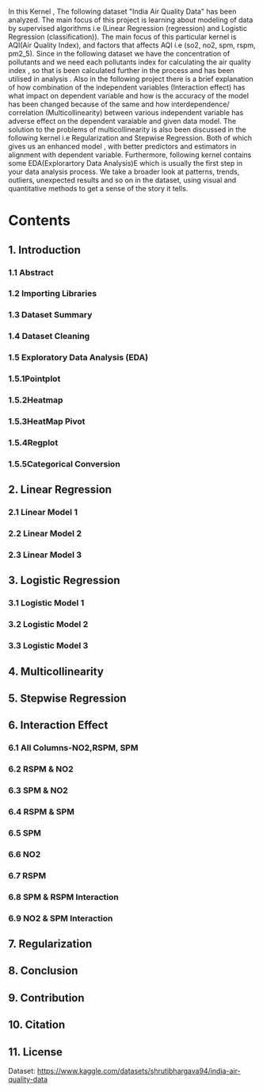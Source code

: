In this Kernel , The following dataset "India Air Quality Data" has been analyzed. The main focus of this project is learning about modeling of data by supervised algorithms i.e (Linear Regression (regression) and Logistic Regression (classification)). The main focus of this particular kernel is AQI(Air Quality Index), and factors that affects AQI i.e (so2, no2, spm, rspm, pm2_5). Since in the following dataset we have the concentration of pollutants and we need each pollutants index for calculating the air quality index , so that is been calculated further in the process and has been utilised in analysis . Also in the following project there is a brief explanation of how combination of the independent variables (Interaction effect) has what impact on dependent variable and how is the accuracy of the model has been changed because of the same and how interdependence/ correlation (Multicollinearity) between various independent variable has adverse effect on the dependent varaiable and given data model. The solution to the problems of multicollinearity is also been discussed in the following kernel i.e Regularization and Stepwise Regression. Both of which gives us an enhanced model , with better predictors and estimators in alignment with dependent variable. Furthermore, following kernel contains some EDA(Explorartory Data Analysis)E which is usually the first step in your data analysis process. We take a broader look at patterns, trends, outliers, unexpected results and so on in the dataset, using visual and quantitative methods to get a sense of the story it tells.
# Contents
## 1. Introduction
### 1.1 Abstract
### 1.2 Importing Libraries
### 1.3 Dataset Summary
### 1.4 Dataset Cleaning
### 1.5 Exploratory Data Analysis (EDA)
### 1.5.1Pointplot
### 1.5.2Heatmap
### 1.5.3HeatMap Pivot
### 1.5.4Regplot
### 1.5.5Categorical Conversion
## 2. Linear Regression
### 2.1 Linear Model 1
### 2.2 Linear Model 2
### 2.3 Linear Model 3
## 3. Logistic Regression
### 3.1 Logistic Model 1
### 3.2 Logistic Model 2
### 3.3 Logistic Model 3
## 4. Multicollinearity
## 5. Stepwise Regression
## 6. Interaction Effect
### 6.1 All Columns-NO2,RSPM, SPM
### 6.2 RSPM & NO2
### 6.3 SPM & NO2
### 6.4 RSPM & SPM
### 6.5 SPM
### 6.6 NO2
### 6.7 RSPM
### 6.8 SPM & RSPM Interaction
### 6.9 NO2 & SPM Interaction
## 7. Regularization
## 8. Conclusion
## 9. Contribution
## 10. Citation
## 11. License

Dataset: https://www.kaggle.com/datasets/shrutibhargava94/india-air-quality-data
